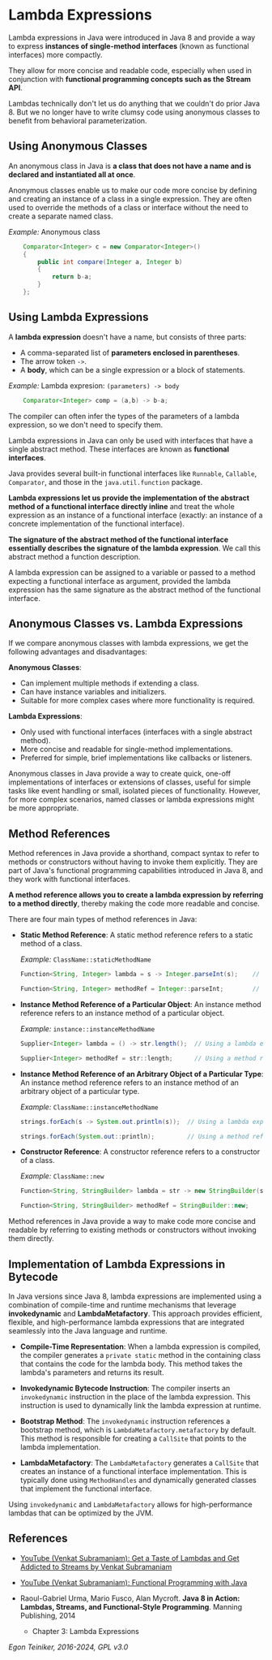 # Lambda Expressions

Lambda expressions in Java were introduced in Java 8 and provide a way to express 
**instances of single-method interfaces** (known as functional interfaces) more 
compactly. 

They allow for more concise and readable code, especially when used in conjunction 
with **functional programming concepts such as the Stream API**.


Lambdas technically don't let us do anything that we couldn't do prior Java 8.
But we no longer have to write clumsy code using anonymous classes to benefit
from behavioral parameterization.

## Using Anonymous Classes 

An anonymous class in Java is **a class that does not have a name and is declared 
and instantiated all at once**. 

Anonymous classes enable us to make our code more concise by defining and creating 
an instance of a class in a single expression. 
They are often used to override the methods of a class or interface without the 
need to create a separate named class.

_Example:_ Anonymous class
```Java
    Comparator<Integer> c = new Comparator<Integer>()
    {
        public int compare(Integer a, Integer b)
        {
            return b-a;
        }
    };
```

## Using Lambda Expressions

A **lambda expression** doesn't have a name, but consists of three parts:
* A comma-separated list of **parameters enclosed in parentheses**.
* The arrow token `->`.
* A **body**, which can be a single expression or a block of statements.

_Example:_ Lambda expresion: `(parameters) -> body`
```Java
	Comparator<Integer> comp = (a,b) -> b-a;
```

The compiler can often infer the types of the parameters of a lambda 
expression, so we don't need to specify them.

Lambda expressions in Java can only be used with interfaces that have 
a single abstract method. These interfaces are known as **functional interfaces**. 

Java provides several built-in functional interfaces like `Runnable`, `Callable`, 
`Comparator`, and those in the `java.util.function` package.

**Lambda expressions let us provide the implementation of the abstract method of a
functional interface directly inline** and treat the whole expression as an instance
of a functional interface (exactly: an instance of a concrete implementation of the
functional interface).

**The signature of the abstract method of the functional interface essentially 
describes the signature of the lambda expression**. We call this abstract method a 
function description.

A lambda expression can be assigned to a variable or passed to a method expecting
a functional interface as argument, provided the lambda expression has the same 
signature as the abstract method of the functional interface.


## Anonymous Classes vs. Lambda Expressions

If we compare anonymous classes with lambda expressions, we get the following 
advantages and disadvantages:

**Anonymous Classes**:
* Can implement multiple methods if extending a class.
* Can have instance variables and initializers.
* Suitable for more complex cases where more functionality is required.

**Lambda Expressions**:
* Only used with functional interfaces (interfaces with a single abstract method).
* More concise and readable for single-method implementations.
* Preferred for simple, brief implementations like callbacks or listeners.

Anonymous classes in Java provide a way to create quick, one-off implementations 
of interfaces or extensions of classes, useful for simple tasks like event handling 
or small, isolated pieces of functionality. 
However, for more complex scenarios, named classes or lambda expressions might be 
more appropriate.


## Method References

Method references in Java provide a shorthand, compact syntax to refer to methods 
or constructors without having to invoke them explicitly. They are part of Java's 
functional programming capabilities introduced in Java 8, and they work with functional 
interfaces. 

**A method reference allows you to create a lambda expression by referring to a method directly**, thereby making the code more readable and concise.

There are four main types of method references in Java:

* **Static Method Reference**:
    A static method reference refers to a static method of a class.

    _Example:_ `ClassName::staticMethodName`
    ```Java
    Function<String, Integer> lambda = s -> Integer.parseInt(s);    // Using a lambda expression

    Function<String, Integer> methodRef = Integer::parseInt;        // Using a method reference
    ```

* **Instance Method Reference of a Particular Object**: 
    An instance method reference refers to an instance method of a particular object.
    
    _Example:_ `instance::instanceMethodName`
    ```Java
    Supplier<Integer> lambda = () -> str.length();  // Using a lambda expression

    Supplier<Integer> methodRef = str::length;      // Using a method reference
    ```

* **Instance Method Reference of an Arbitrary Object of a Particular Type**: 
    An instance method reference refers to an instance method of an arbitrary object 
    of a particular type.
    
    _Example:_ `ClassName::instanceMethodName`
    ```Java
    strings.forEach(s -> System.out.println(s));  // Using a lambda expression

    strings.forEach(System.out::println);         // Using a method reference
    ```

* **Constructor Reference**:
    A constructor reference refers to a constructor of a class.
    
    _Example:_  `ClassName::new`
    ```Java
    Function<String, StringBuilder> lambda = str -> new StringBuilder(str);  // Using a lambda expression

    Function<String, StringBuilder> methodRef = StringBuilder::new;          // Using a method reference
    ```

Method references in Java provide a way to make code more concise and readable by referring 
to existing methods or constructors without invoking them directly. 


## Implementation of Lambda Expressions in Bytecode

In Java versions since Java 8, lambda expressions are implemented using a combination 
of compile-time and runtime mechanisms that leverage **invokedynamic** and 
**LambdaMetafactory**. This approach provides efficient, flexible, and high-performance 
lambda expressions that are integrated seamlessly into the Java language and runtime.

* **Compile-Time Representation**:
    When a lambda expression is compiled, the compiler generates a `private static` 
    method in the containing class that contains the code for the lambda body. 
    This method takes the lambda's parameters and returns its result.

* **Invokedynamic Bytecode Instruction**:
    The compiler inserts an `invokedynamic` instruction in the place of the lambda 
    expression. This instruction is used to dynamically link the lambda expression 
    at runtime.

* **Bootstrap Method**:
    The `invokedynamic` instruction references a bootstrap method, which is 
    `LambdaMetafactory.metafactory` by default. This method is responsible for 
    creating a `CallSite` that points to the lambda implementation.

* **LambdaMetafactory**:
    The `LambdaMetafactory` generates a `CallSite` that creates an instance of a 
    functional interface implementation. This is typically done using `MethodHandles` 
    and dynamically generated classes that implement the functional interface.

Using `invokedynamic` and `LambdaMetafactory` allows for high-performance lambdas 
that can be optimized by the JVM.


## References

* [YouTube (Venkat Subramaniam): Get a Taste of Lambdas and Get Addicted to Streams by Venkat Subramaniam](https://youtu.be/1OpAgZvYXLQ?si=Aa-l6rg1Mo-McuRK)
* [YouTube (Venkat Subramaniam): Functional Programming with Java](https://youtu.be/15X0qFtBqiQ)

* Raoul-Gabriel Urma, Mario Fusco, Alan Mycroft. **Java 8 in Action: Lambdas, Streams, and Functional-Style Programming**. Manning Publishing, 2014
    * Chapter 3: Lambda Expressions
  
*Egon Teiniker, 2016-2024, GPL v3.0*